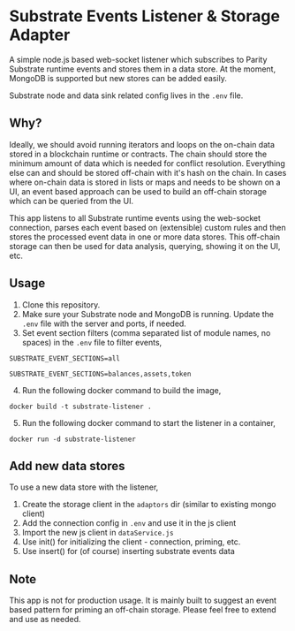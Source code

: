 # Substrate Events Listener & Storage Adapter

A simple node.js based web-socket listener which subscribes to Parity Substrate runtime events and stores them in a data store. At the moment, MongoDB is supported but new stores can be added easily.

Substrate node and data sink related config lives in the `.env` file.

## Why?

Ideally, we should avoid running iterators and loops on the on-chain data stored in a blockchain runtime or contracts. The chain should store the minimum amount of data which is needed for conflict resolution. Everything else can and should be stored off-chain with it's hash on the chain. In cases where on-chain data is stored in lists or maps and needs to be shown on a UI, an event based approach can be used to build an off-chain storage which can be queried from the UI.

This app listens to all Substrate runtime events using the web-socket connection, parses each event based on (extensible) custom rules and then stores the processed event data in one or more data stores. This off-chain storage can then be used for data analysis, querying, showing it on the UI, etc.

## Usage

1. Clone this repository.
2. Make sure your Substrate node and MongoDB is running. Update the `.env` file with the server and ports, if needed.
3. Set event section filters (comma separated list of module names, no spaces) in the `.env` file to filter events,

```
SUBSTRATE_EVENT_SECTIONS=all
```
```
SUBSTRATE_EVENT_SECTIONS=balances,assets,token
```

4. Run the following docker command to build the image,

```
docker build -t substrate-listener .
```

5. Run the following docker command to start the listener in a container,

```
docker run -d substrate-listener
```

## Add new data stores

To use a new data store with the listener,

1. Create the storage client in the `adaptors` dir (similar to existing mongo client)
2. Add the connection config in `.env` and use it in the js client
3. Import the new js client in `dataService.js`
4. Use init() for initializing the client - connection, priming, etc.
5. Use insert() for (of course) inserting substrate events data

## Note

This app is not for production usage. It is mainly built to suggest an event based pattern for priming an off-chain storage. Please feel free to extend and use as needed.